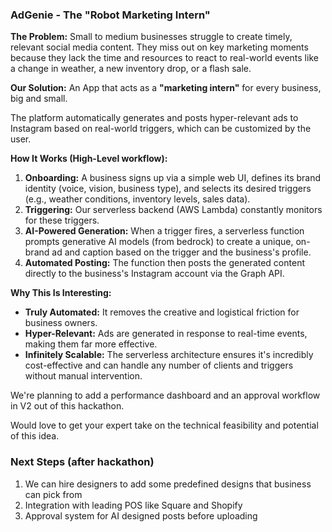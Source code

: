 ### **AdGenie - The "Robot Marketing Intern"**

**The Problem:**
Small to medium businesses struggle to create timely, relevant social media content. They miss out on key marketing moments because they lack the time and resources to react to real-world events like a change in weather, a new inventory drop, or a flash sale.

**Our Solution:**
An App that acts as a **"marketing intern"** for every business, big and small.

The platform automatically generates and posts hyper-relevant ads to Instagram based on real-world triggers, which can be customized by the user.

**How It Works (High-Level workflow):**

1. **Onboarding:** A business signs up via a simple web UI, defines its brand identity (voice, vision, business type), and selects its desired triggers (e.g., weather conditions, inventory levels, sales data).
2. **Triggering:** Our serverless backend (AWS Lambda) constantly monitors for these triggers.
3. **AI-Powered Generation:** When a trigger fires, a serverless function prompts generative AI models (from bedrock) to create a unique, on-brand ad and caption based on the trigger and the business's profile.
4. **Automated Posting:** The function then posts the generated content directly to the business's Instagram account via the Graph API.

**Why This Is Interesting:**

- **Truly Automated:** It removes the creative and logistical friction for business owners.
- **Hyper-Relevant:** Ads are generated in response to real-time events, making them far more effective.
- **Infinitely Scalable:** The serverless architecture ensures it's incredibly cost-effective and can handle any number of clients and triggers without manual intervention.

We're planning to add a performance dashboard and an approval workflow in V2 out of this hackathon.

Would love to get your expert take on the technical feasibility and potential of this idea.

### Next Steps (after hackathon)

1. We can hire designers to add some predefined designs that business can pick from
2. Integration with leading POS like Square and Shopify
3. Approval system for AI designed posts before uploading